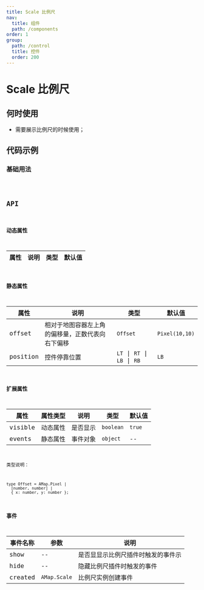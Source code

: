 ```yaml
---
title: Scale 比例尺
nav:
  title: 组件
  path: /components
order: 1
group:
  path: /control
  title: 控件
  order: 200
---
```


# Scale 比例尺

## 何时使用

-  需要展示比例尺的时候使用；

## 代码示例

### 基础用法

<code src="./demo/demo-01.tsx" />

## API

### 动态属性

| 属性 |说明|类型|默认值|
|-----|----|----|----|

### 静态属性

| 属性 |说明|类型|默认值|
|-----|----|----|----|
|offset|相对于地图容器左上角的偏移量，正数代表向右下偏移| `Offset` | `Pixel(10,10)` |
|position|控件停靠位置| `LT` \| `RT` \| `LB` \| `RB` | `LB` |


### 扩展属性

| 属性 | 属性类型 |说明|类型|默认值|
|-----|----|----|----|----|
|visible| 动态属性 | 是否显示 | `boolean` | `true` |
|events| 静态属性 | 事件对象 | `object` | -- |

类型说明：

```
type Offset = AMap.Pixel |
  [number, number] |
  { x: number, y: number };
```

### 事件

| 事件名称 | 	参数 |说明|
|-----|----|----|
|show| -- | 是否显显示比例尺插件时触发的事件示 |
|hide| -- | 隐藏比例尺插件时触发的事件 |
|created| `AMap.Scale` | 比例尺实例创建事件 |

